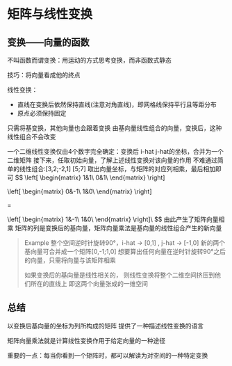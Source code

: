 # 矩阵与线性变换

## 变换——向量的函数

不叫函数而谓变换：用运动的方式思考变换，而非函数式静态

技巧：将向量看成他的终点

线性变换：

- 直线在变换后依然保持直线(注意对角直线)，即网格线保持平行且等距分布
- 原点必须保持固定

只需将基变换，其他向量也会跟着变换
由基向量线性组合的向量，变换后，这种线性组合不会改变

一个二维线性变换仅由4个数字完全确定：变换后 i-hat j-hat的坐标，合并为一个二维矩阵
接下来，任取初始向量，了解上述线性变换对该向量的作用
不难通过简单的线性组合:[3,2;-2,1] [5;7] 取出向量坐标，与矩阵的对应列相乘，最后相加即可
$$
\left[
\begin{matrix}
1&1\\
0&1\\
\end{matrix}
\right]

\left[
\begin{matrix}
0&-1\\
1&0\\
\end{matrix}
\right]

=

\left[
\begin{matrix}
1&-1\\
1&0\\
\end{matrix}
\right]\\
$$
由此产生了矩阵向量相乘
矩阵的列是变换后的基向量，矩阵向量乘法是基向量的线性组合产生的新向量

> Example
> 整个空间逆时针旋转90°，i-hat -> [0,1] , j-hat -> [-1,0]
> 新的两个基向量可合并成一个矩阵[0,-1;1,0]
> 想要算出任何向量在逆时针旋转90°之后的向量，只需将向量与该矩阵相乘
>
> 如果变换后的基向量是线性相关的，
> 则线性变换将整个二维空间挤压到他们所在的直线上
> 即这两个向量张成的一维空间

## 总结

以变换后基向量的坐标为列所构成的矩阵 提供了一种描述线性变换的语言

矩阵向量乘法就是计算线性变换作用于给定向量的一种途径

重要的一点：每当你看到一个矩阵时，都可以解读为对空间的一种特定变换

